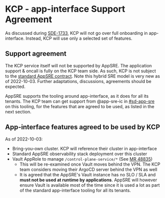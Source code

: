 # KCP - app-interface Support Agreement

As discussed during [SDE-1733](https://issues.redhat.com/browse/SDE-1733), KCP will not go over full onboarding
in app-interface. Instead, KCP will use only a selected set of features.

## Support agreement
The KCP service itself will not be supported by AppSRE. The application support & oncall is fully on the KCP team side. As such, KCP is not subject to the [standard AppSRE contract](https://gitlab.cee.redhat.com/app-sre/contract). Note this hybrid SRE model is very new as of 2022-10-03. Further adaptations, discussions, agreements should be expected.

AppSRE supports the tooling around app-interface, as it does for all its tenants.
The KCP team can get support from @app-sre-ic in [#sd-app-sre](https://redhat-internal.slack.com/archives/CCRND57FW) on this tooling, for the features that are agreed to be used, as listed in the next section. 

## App-interface features agreed to be used by KCP

As of 2022-10-03:
* Bring-you-own cluster. KCP will reference their cluster in app-interface
* Standard AppSRE observability stack deployment over this cluster
* Vault AppRole to manage `/control-plane-service/*` (See [MR 48835](https://gitlab.cee.redhat.com/service/app-interface/-/merge_requests/48835))
  * This will be re-examined once Vault moves behind the VPN. The KCP team considers moving their ArgoCD server behind the VPN as well
  * It is agreed that the AppSRE's Vault instance has no SLO / SLA and **must not be used at runtime by applications**. AppSRE will however ensure Vault is available most of the time since it is used a lot as part of the standard app-interface tooling for all its tenants.

